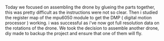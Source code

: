 Today we focused on assembling the drone by glueing the parts together, this was pretty difficult as the instructions were not so clear.
Then i studied the register map of the mpu6050 module to get the DMP ( digital motion processor ) working. i was successful as i've now got full 
resolution data on the rotations of the drone. We took the decision to assemble another drone, diy made to backup the project and ensure that one of them 
will fly. 
